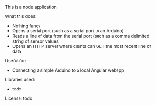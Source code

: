 This is a node application

What this does:

* Nothing fancy
* Opens a serial port (such as a serial port to an Arduino)
* Reads a line of data from the serial port (such as a comma delimited string of sensor values)
* Opens an HTTP server where clients can GET the most recent line of data

Useful for:

* Connecting a simple Arduino to a local Angular webapp

Libraries used:

* todo

License: todo
